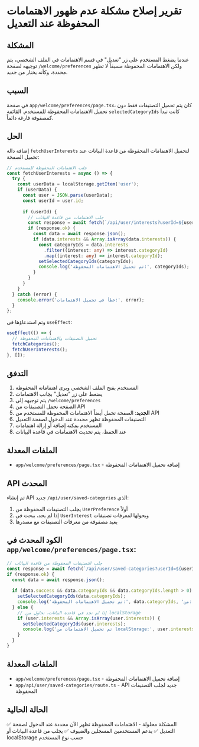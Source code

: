 # تقرير إصلاح مشكلة عدم ظهور الاهتمامات المحفوظة عند التعديل

## المشكلة
عندما يضغط المستخدم على زر "تعديل" في قسم الاهتمامات في الملف الشخصي، يتم توجيهه لصفحة `/welcome/preferences` ولكن الاهتمامات المحفوظة مسبقاً لا تظهر محددة، وكأنه يختار من جديد.

## السبب
في صفحة `app/welcome/preferences/page.tsx`، كان يتم تحميل التصنيفات فقط دون تحميل الاهتمامات المحفوظة للمستخدم. القائمة `selectedCategoryIds` كانت تبدأ كمصفوفة فارغة دائماً.

## الحل
إضافة دالة `fetchUserInterests` لتحميل الاهتمامات المحفوظة من قاعدة البيانات عند تحميل الصفحة:

```typescript
// جلب الاهتمامات المحفوظة للمستخدم
const fetchUserInterests = async () => {
  try {
    const userData = localStorage.getItem('user');
    if (userData) {
      const user = JSON.parse(userData);
      const userId = user.id;
      
      if (userId) {
        // جلب الاهتمامات من قاعدة البيانات
        const response = await fetch(`/api/user/interests?userId=${userId}`);
        if (response.ok) {
          const data = await response.json();
          if (data.interests && Array.isArray(data.interests)) {
            const categoryIds = data.interests
              .filter((interest: any) => interest.categoryId)
              .map((interest: any) => interest.categoryId);
            setSelectedCategoryIds(categoryIds);
            console.log('تم تحميل الاهتمامات المحفوظة:', categoryIds);
          }
        }
      }
    }
  } catch (error) {
    console.error('خطأ في تحميل الاهتمامات:', error);
  }
};
```

وتم استدعاؤها في `useEffect`:

```typescript
useEffect(() => {
  // تحميل التصنيفات والاهتمامات المحفوظة
  fetchCategories();
  fetchUserInterests();
}, []);
```

## التدفق
1. المستخدم يفتح الملف الشخصي ويرى اهتماماته المحفوظة
2. يضغط على زر "تعديل" بجانب الاهتمامات
3. يتم توجيهه إلى `/welcome/preferences`
4. الصفحة تحمل التصنيفات من API
5. **الجديد**: الصفحة تحمل أيضاً الاهتمامات المحفوظة للمستخدم من API
6. التصنيفات المحفوظة تظهر محددة عند الدخول لصفحة التعديل
7. المستخدم يمكنه إضافة أو إزالة اهتمامات
8. عند الحفظ، يتم تحديث الاهتمامات في قاعدة البيانات

## الملفات المعدلة
- `app/welcome/preferences/page.tsx` - إضافة تحميل الاهتمامات المحفوظة

## API المحدث
تم إنشاء API جديد `/api/user/saved-categories` الذي:
1. يجلب التصنيفات المحفوظة من `UserPreference` أولاً
2. إذا لم يجد، يبحث في `UserInterest` ويحولها لمعرفات تصنيفات
3. يعيد مصفوفة من معرفات التصنيفات مع مصدرها

## الكود المحدث في `app/welcome/preferences/page.tsx`:
```typescript
// جلب التصنيفات المحفوظة من قاعدة البيانات
const response = await fetch(`/api/user/saved-categories?userId=${userId}`);
if (response.ok) {
  const data = await response.json();
  
  if (data.success && data.categoryIds && data.categoryIds.length > 0) {
    setSelectedCategoryIds(data.categoryIds);
    console.log('تم تحميل الاهتمامات المحفوظة:', data.categoryIds, 'من:', data.source);
  } else {
    // إذا لم نجد في قاعدة البيانات، نحاول من localStorage
    if (user.interests && Array.isArray(user.interests)) {
      setSelectedCategoryIds(user.interests);
      console.log('تم تحميل الاهتمامات من localStorage:', user.interests);
    }
  }
}
```

## الملفات المعدلة
- `app/welcome/preferences/page.tsx` - إضافة تحميل الاهتمامات المحفوظة
- `app/api/user/saved-categories/route.ts` - API جديد لجلب التصنيفات المحفوظة

## الحالة الحالية
✅ المشكلة محلولة - الاهتمامات المحفوظة تظهر الآن محددة عند الدخول لصفحة التعديل
✅ يدعم المستخدمين المسجلين والضيوف
✅ يجلب من قاعدة البيانات أو localStorage حسب نوع المستخدم 